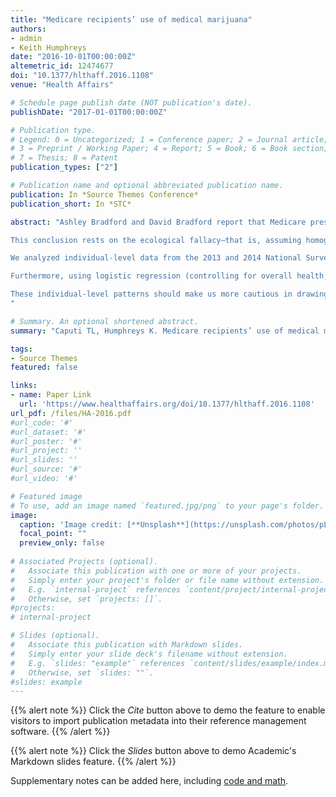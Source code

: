 ```yaml
---
title: "Medicare recipients’ use of medical marijuana"
authors:
- admin
- Keith Humphreys
date: "2016-10-01T00:00:00Z"
altemetric_id: 12474677
doi: "10.1377/hlthaff.2016.1108"
venue: "Health Affairs"

# Schedule page publish date (NOT publication's date). 
publishDate: "2017-01-01T00:00:00Z"

# Publication type.
# Legend: 0 = Uncategorized; 1 = Conference paper; 2 = Journal article;
# 3 = Preprint / Working Paper; 4 = Report; 5 = Book; 6 = Book section;
# 7 = Thesis; 8 = Patent 
publication_types: ["2"]

# Publication name and optional abbreviated publication name. 
publication: In *Source Themes Conference*
publication_short: In *STC*

abstract: "Ashley Bradford and David Bradford report that Medicare prescription drug spending declined substantially across a range of medications in states that legalized medical marijuana (Jul 2016). The authors conclude that “patients respond to medical marijuana legislation as if there are clinical benefits to the drug.”

This conclusion rests on the ecological fallacy—that is, assuming homogeneity in correlations across the individual and population levels of analysis. 1 The only compelling way to assess the impact of medical marijuana on individual Medicare recipients is to analyze individual-level data.

We analyzed individual-level data from the 2013 and 2014 National Survey on Drug Use and Health and found results that were incompatible with the conclusions presented by Bradford and Bradford. We found that fewer than 3 percent of Medicare recipients in states with medical marijuana laws use marijuana for medical purposes. If Bradford and Bradford’s conclusions were correct, this small percentage of Medicare recipients would have to be responsible for an extremely large reduction in the use of multiple prescription drug classes in states with medical marijuana laws.

Furthermore, using logistic regression (controlling for overall health, demographic characteristics, and year fixed effects), we found that Medicare recipients who used marijuana for medical purposes were at significantly higher risk for nonmedical use of prescription pain relievers, compared to other recipients. Meanwhile, rates of use of nonmedical tranquilizers, sedatives, and stimulants were not statistically different between the two groups of recipients. These results are inconsistent with the conclusion that the use of marijuana for medical purposes is a common substitute for the use of a range of prescription drugs.

These individual-level patterns should make us more cautious in drawing conclusions about medical marijuana’s impact from ecological studies.
"

# Summary. An optional shortened abstract.
summary: "Caputi TL, Humphreys K. Medicare recipients’ use of medical marijuana. Health Affairs. 2016 Oct 1;35(10):1936-."

tags:
- Source Themes
featured: false

links:
- name: Paper Link
  url: 'https://www.healthaffairs.org/doi/10.1377/hlthaff.2016.1108'
url_pdf: /files/HA-2016.pdf
#url_code: '#'
#url_dataset: '#'
#url_poster: '#'
#url_project: ''
#url_slides: ''
#url_source: '#'
#url_video: '#'

# Featured image
# To use, add an image named `featured.jpg/png` to your page's folder. 
image:
  caption: 'Image credit: [**Unsplash**](https://unsplash.com/photos/pLCdAaMFLTE)'
  focal_point: ""
  preview_only: false
 
# Associated Projects (optional).
#   Associate this publication with one or more of your projects.
#   Simply enter your project's folder or file name without extension.
#   E.g. `internal-project` references `content/project/internal-project/index.md`.
#   Otherwise, set `projects: []`.
#projects:
# internal-project

# Slides (optional).
#   Associate this publication with Markdown slides.
#   Simply enter your slide deck's filename without extension.
#   E.g. `slides: "example"` references `content/slides/example/index.md`.
#   Otherwise, set `slides: ""`.
#slides: example
---
```


{{% alert note %}}
Click the *Cite* button above to demo the feature to enable visitors to import publication metadata into their reference management software.
{{% /alert %}}

{{% alert note %}}
Click the *Slides* button above to demo Academic's Markdown slides feature.
{{% /alert %}}

Supplementary notes can be added here, including [code and math](https://sourcethemes.com/academic/docs/writing-markdown-latex/).


